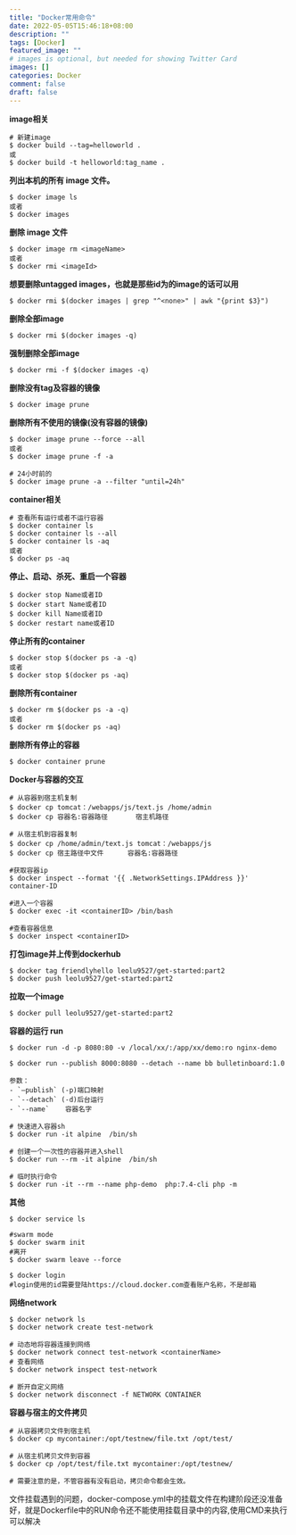 ```yaml
---
title: "Docker常用命令"
date: 2022-05-05T15:46:18+08:00
description: ""
tags: [Docker]
featured_image: ""
# images is optional, but needed for showing Twitter Card
images: []
categories: Docker
comment: false
draft: false
---
```


**image相关**
```shell
# 新建image
$ docker build --tag=helloworld .
或
$ docker build -t helloworld:tag_name .
```


**列出本机的所有 image 文件。**
```shell
$ docker image ls
或者
$ docker images
```


**删除 image 文件**
```shell
$ docker image rm <imageName>
或者
$ docker rmi <imageId>
```


**想要删除untagged images，也就是那些id为的image的话可以用**
```shell
$ docker rmi $(docker images | grep "^<none>" | awk "{print $3}")
```


**删除全部image**
```shell
$ docker rmi $(docker images -q)
```


**强制删除全部image**
```shell
$ docker rmi -f $(docker images -q)
```


**删除没有tag及容器的镜像**
```shell
$ docker image prune
```


**删除所有不使用的镜像(没有容器的镜像)**
```shell
$ docker image prune --force --all
或者
$ docker image prune -f -a

# 24小时前的
$ docker image prune -a --filter "until=24h"
```



**container相关**
```shell
# 查看所有运行或者不运行容器
$ docker container ls
$ docker container ls --all
$ docker container ls -aq
或者
$ docker ps -aq
```


**停止、启动、杀死、重启一个容器**
```shell
$ docker stop Name或者ID  
$ docker start Name或者ID  
$ docker kill Name或者ID  
$ docker restart name或者ID
```

**停止所有的container**
```shell
$ docker stop $(docker ps -a -q)
或者
$ docker stop $(docker ps -aq)
```

**删除所有container**
```shell
$ docker rm $(docker ps -a -q)
或者
$ docker rm $(docker ps -aq)
```


**删除所有停止的容器**
```shell
$ docker container prune
```


**Docker与容器的交互**
```shell
# 从容器到宿主机复制
$ docker cp tomcat：/webapps/js/text.js /home/admin
$ docker cp 容器名:容器路径       宿主机路径

# 从宿主机到容器复制
$ docker cp /home/admin/text.js tomcat：/webapps/js
$ docker cp 宿主路径中文件      容器名:容器路径

#获取容器ip
$ docker inspect --format '{{ .NetworkSettings.IPAddress }}' container-ID

#进入一个容器
$ docker exec -it <containerID> /bin/bash

#查看容器信息
$ docker inspect <containerID>
```


**打包image并上传到dockerhub**
```shell
$ docker tag friendlyhello leolu9527/get-started:part2
$ docker push leolu9527/get-started:part2
```



**拉取一个image**
```shell
$ docker pull leolu9527/get-started:part2
```


**容器的运行 run**
```shell
$ docker run -d -p 8080:80 -v /local/xx/:/app/xx/demo:ro nginx-demo

$ docker run --publish 8000:8080 --detach --name bb bulletinboard:1.0

参数：
- `—publish` (-p)端口映射
- `--detach` (-d)后台运行
- `--name`    容器名字

# 快速进入容器sh
$ docker run -it alpine  /bin/sh

# 创建一个一次性的容器并进入shell
$ docker run --rm -it alpine  /bin/sh

# 临时执行命令
$ docker run -it --rm --name php-demo  php:7.4-cli php -m
```

**其他**
```shell
$ docker service ls

#swarm mode
$ docker swarm init
#离开
$ docker swarm leave --force

$ docker login
#login使用的id需要登陆https://cloud.docker.com查看账户名称，不是邮箱
```






**网络network**
```shell
$ docker network ls
$ docker network create test-network

# 动态地将容器连接到网络
$ docker network connect test-network <containerName>
# 查看网络
$ docker network inspect test-network

# 断开自定义网络
$ docker network disconnect -f NETWORK CONTAINER

```

**容器与宿主的文件拷贝**
```shell
# 从容器拷贝文件到宿主机
$ docker cp mycontainer:/opt/testnew/file.txt /opt/test/

# 从宿主机拷贝文件到容器
$ docker cp /opt/test/file.txt mycontainer:/opt/testnew/

# 需要注意的是，不管容器有没有启动，拷贝命令都会生效。
```

文件挂载遇到的问题，docker-compose.yml中的挂载文件在构建阶段还没准备好，就是Dockerfile中的RUN命令还不能使用挂载目录中的内容,使用CMD来执行可以解决
